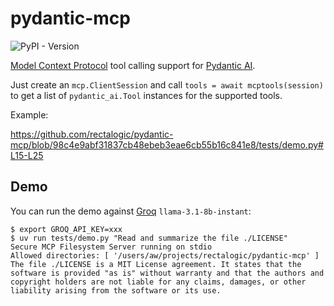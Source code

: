 # pydantic-mcp

![PyPI - Version](https://img.shields.io/pypi/v/pydantic-mcp)

[Model Context Protocol](https://modelcontextprotocol.io) tool calling support for [Pydantic AI](https://ai.pydantic.dev/).

Just create an `mcp.ClientSession` and call `tools = await mcptools(session)`
to get a list of `pydantic_ai.Tool` instances for the supported tools.

Example:

https://github.com/rectalogic/pydantic-mcp/blob/98c4e9abf31837cb48ebeb3eae6cb55b16c841e8/tests/demo.py#L15-L25

## Demo

You can run the demo against [Groq](https://groq.com/) `llama-3.1-8b-instant`:
```sh-session
$ export GROQ_API_KEY=xxx
$ uv run tests/demo.py "Read and summarize the file ./LICENSE"
Secure MCP Filesystem Server running on stdio
Allowed directories: [ '/users/aw/projects/rectalogic/pydantic-mcp' ]
The file ./LICENSE is a MIT License agreement. It states that the software is provided "as is" without warranty and that the authors and copyright holders are not liable for any claims, damages, or other liability arising from the software or its use.
```
